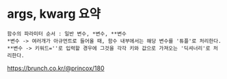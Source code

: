 # args, kwarg 요약

    함수의 파라미터 순서 : 일반 변수, *변수, **변수
    *변수 -> 여러개가 아규먼트로 들어올 때, 함수 내부에서는 해당 변수를 '튜플'로 처리한다.
    **변수 -> 키워드=''로 입력할 경우에 그것을 각각 키와 값으로 가져오는 '딕셔너리'로 처리한다.

https://brunch.co.kr/@princox/180